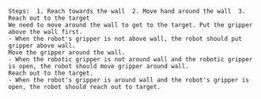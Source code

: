 
    Steps:  1. Reach towards the wall  2. Move hand around the wall  3. Reach out to the target
    We need to move around the wall to get to the target. Put the gripper above the wall first.
    - When the robot's gripper is not above wall, the robot should put gripper above wall.
    Move the gripper around the wall.
    - When the robotic gripper is not around wall and the robotic gripper is open, the robot should move gripper around wall.
    Reach out to the target.
    - When the robot's gripper is around wall and the robot's gripper is open, the robot should reach out to target.